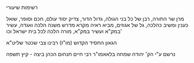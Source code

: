 רשימות שיעורי

מרן שר התורה, רבן של כל בני הגולה, גדול הדור, צדיק יסוד עולם,
חכם וסופר, שואל כענין ומשיב כהלכה, גל של אגוזים,
מביא ראיה מקרא מדרש משנה הלכה ואגדה,
עשיר במק"א ועשיר במק"א,
מורה הלכה לכל
בית ישראל
וכו'

הגאון החסיד הקדוש
(מו"ז) רבינו צבי שכטר שליט"א

נרשם ע"י הק' יהודה שמחה בלאאמו"ר רבי חיים תנחום הכהן
ביצה - קיץ תשפה